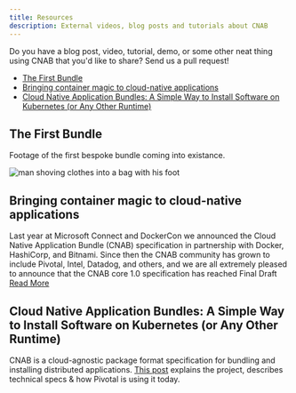 ```yaml
---
title: Resources
description: External videos, blog posts and tutorials about CNAB
---
```


Do you have a blog post, video, tutorial, demo, or some other neat thing 
using CNAB that you'd like to share? Send us a pull request!

* [The First Bundle](#the-first-bundle) 
* [Bringing container magic to cloud-native applications](#bringing-container-magic-to-cloud-native-applications)
* [Cloud Native Application Bundles: A Simple Way to Install Software on Kubernetes (or Any Other Runtime)](#cloud-native-application-bundles-a-simple-way-to-install-software-on-kubernetes-or-any-other-runtime)

## The First Bundle
Footage of the first bespoke bundle coming into existance.

![man shoving clothes into a bag with his foot](/img/how-to-make-a-bundle.gif)

## Bringing container magic to cloud-native applications

Last year at Microsoft Connect and DockerCon we announced the Cloud Native Application Bundle (CNAB) specification in partnership with Docker, HashiCorp, and Bitnami. Since then the CNAB community has grown to include Pivotal, Intel, Datadog, and others, and we are all extremely pleased to announce that the CNAB core 1.0 specification has reached Final Draft [Read More][2]

[2]: https://cloudblogs.microsoft.com/opensource/2019/09/10/cloud-native-application-bundle-cnab-1-0-updates

## Cloud Native Application Bundles: A Simple Way to Install Software on Kubernetes (or Any Other Runtime)

CNAB is a cloud-agnostic package format specification for bundling and installing distributed applications. [This post][1] explains the project, describes technical specs & how Pivotal is using it today.

[1]: https://content.pivotal.io/blog/cloud-native-application-bundles-a-simple-way-to-install-software-on-kubernetes-or-any-other-runtime